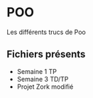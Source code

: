 # POO

Les différents trucs de Poo

## Fichiers présents 
- Semaine 1 TP
- Semaine 3 TD/TP
- Projet Zork modifié

